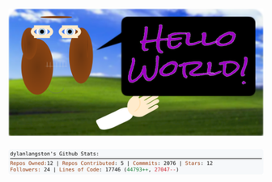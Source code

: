 <!-- 
Version 2.0.206
Built Tue Feb 11 2025 05:07:31 GMT+0000 (Coordinated Universal Time)
-->

<h1 align="center">
  <a href="https://github.com/dylanlangston/dylanlangston/tree/master/src" title="Click to View Source">
    <picture width="100%" alt="Dylan">
      <source media="(prefers-color-scheme: dark)" srcset="dylan-dark.svg?version=2.0.206">
      <img src="dylan-light.svg?version=2.0.206" alt="Dylan">
    </picture>
  </a>
</h1>

<div align="center">
  <picture width="100%" alt="Profile Info and Stats">
    <source media="(prefers-color-scheme: dark)" srcset="stats-dark.svg?version=2.0.206">
    <img src="stats-light.svg?version=2.0.206" alt="Profile Info and Stats">
  </picture>
</div>
